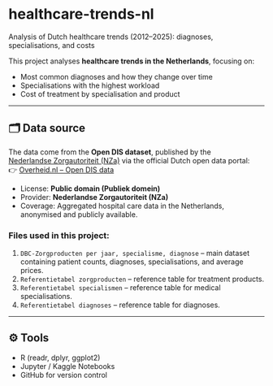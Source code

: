 # healthcare-trends-nl
Analysis of Dutch healthcare trends (2012–2025): diagnoses, specialisations, and costs

This project analyses **healthcare trends in the Netherlands**, focusing on:
- Most common diagnoses and how they change over time
- Specialisations with the highest workload
- Cost of treatment by specialisation and product

---

## 🗂 Data source

The data come from the **Open DIS dataset**, published by the  
[Nederlandse Zorgautoriteit (NZa)](https://www.nza.nl/) via the official Dutch open data portal:  
👉 [Overheid.nl – Open DIS data](https://data.overheid.nl/dataset/open-dis-data)

- License: **Public domain (Publiek domein)**
- Provider: **Nederlandse Zorgautoriteit (NZa)**
- Coverage: Aggregated hospital care data in the Netherlands, anonymised and publicly available.

### Files used in this project:
1. `DBC-Zorgproducten per jaar, specialisme, diagnose` – main dataset containing patient counts, diagnoses, specialisations, and average prices.  
2. `Referentietabel zorgproducten` – reference table for treatment products.  
3. `Referentietabel specialismen` – reference table for medical specialisations.  
4. `Referentietabel diagnoses` – reference table for diagnoses.  

---

## ⚙️ Tools
- R (readr, dplyr, ggplot2)
- Jupyter / Kaggle Notebooks
- GitHub for version control
